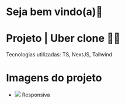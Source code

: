 <h1>Seja bem vindo(a)👋</h1>

<h1>Projeto | Uber clone 🚀🚀</h1>
<p>Tecnologias utilizadas: TS, NextJS, Tailwind</p>

<h1>Imagens do projeto</h1>

<ul>
  <li>
    <img src='https://i.ibb.co/rv2jbq8/uber-Responsivo1.png'>
    <span>Responsiva</span>
  </li>

  
</ul>
